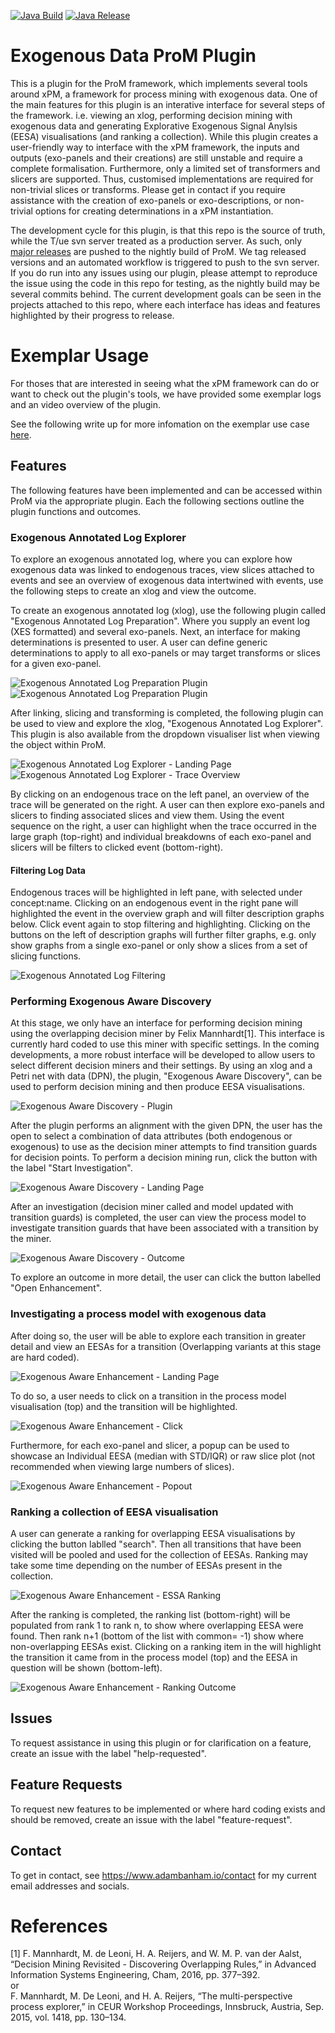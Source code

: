 [![Java Build](https://github.com/promworkbench/ExogenousData/actions/workflows/test_build.yml/badge.svg)](https://github.com/promworkbench/ExogenousData/actions/workflows/test_build.yml) [![Java Release](https://github.com/promworkbench/ExogenousData/actions/workflows/release_build.yml/badge.svg)](https://github.com/promworkbench/ExogenousData/actions/workflows/release_build.yml)

# Exogenous Data ProM Plugin

This is a plugin for the ProM framework, which implements several tools around xPM, a framework for process mining with exogenous data. One of the main features for this plugin is an interative interface for several steps of the framework. i.e. viewing an xlog, performing decision mining with exogenous data and generating Explorative Exogenous Signal Anylsis (EESA) visualisations (and ranking a collection). While this plugin creates a user-friendly way to interface with the xPM framework, the inputs and outputs (exo-panels and their creations) are still unstable and require a complete formalisation. Furthermore, only a limited set of transformers and slicers are supported. Thus, customised implementations are required for non-trivial slices or transforms. Please get in contact if you require assistance with the creation of exo-panels or exo-descriptions, or non-trivial options for creating determinations in a xPM instantiation.

The development cycle for this plugin, is that this repo is the source of truth, while the T/ue svn server treated as a production server. As such, only [major releases](https://github.com/AdamBanham/ExogenousData/releases) are pushed to the nightly build of ProM. We tag released versions and an automated workflow is triggered to push to the svn server.
If you do run into any issues using our plugin, please attempt to reproduce the issue using the code in this repo for testing, as the nightly build may be several commits behind. The current development goals can be seen in the projects attached to this repo, where each interface has ideas and features highlighted by their progress to release.

# Exemplar Usage

For thoses that are interested in seeing what the xPM framework can do or want to check out the plugin's tools, we have provided some exemplar logs and an video overview of the plugin.

See the following write up for more infomation on the exemplar use case [here](exemplar/readme.md).

## Features 

The following features have been implemented and can be accessed within ProM via the appropriate plugin. Each the following sections outline the plugin functions and outcomes.

### Exogenous Annotated  Log Explorer

To explore an exogenous annotated log, where you can explore how exogenous data was linked to endogenous traces, view slices attached to events and see an overview of exogenous data intertwined with events, use the following steps to create an xlog and view the outcome.

To create an exogenous annotated log (xlog), use the following plugin called "Exogenous Annotated Log Preparation". Where you supply an event log (XES formatted) and several exo-panels.
Next, an interface for making determinations is presented to user. A user can define generic determinations to apply to all exo-panels or may target transforms or slices for a given exo-panel.

![Exogenous Annotated Log Preparation Plugin](docs/screens/Exogenous_Annotated_Log_Preparation.png)
![Exogenous Annotated Log Preparation Plugin](docs/screens/Exogenous_Annotated_Log_Preparation_Slicing.png)

After linking, slicing and transforming is completed, the following plugin can be used to view and explore the xlog, "Exogenous Annotated Log Explorer". This plugin is also available from the dropdown visualiser list when viewing the object within ProM.

![Exogenous Annotated Log Explorer - Landing Page](docs/screens/xlog_explorer_open.png)
![Exogenous Annotated Log Explorer - Trace Overview](docs/screens/xlog_explorer_trace.png)

By clicking on an endogenous trace on the left panel, an overview of the trace will be generated on the right. A user can then explore exo-panels and slicers to finding associated slices and view them. Using the event sequence on the right, a user can highlight when the trace occurred in the large graph (top-right) and individual breakdowns of each exo-panel and slicers will be filters to clicked event (bottom-right). 

#### Filtering Log Data 
Endogenous traces will be highlighted in left pane, with selected under concept:name.
Clicking on an endogenous event in the right pane will highlighted the event in the overview graph and will filter description graphs below. Click event again to stop filtering and highlighting.
Clicking on the buttons on the left of description graphs will further filter graphs, e.g. only show graphs from a single exo-panel or only show a slices from a set of slicing functions.

![Exogenous Annotated Log Filtering](docs/screens/20220715_TraceViewUpdate.PNG)

### Performing Exogenous Aware Discovery

At this stage, we only have an interface for performing decision mining using the overlapping decision miner by Felix Mannhardt[1]. This interface is currently hard coded to use this miner with specific settings. In the coming developments, a more robust interface will be developed to allow users to select different decision miners and their settings. By using an xlog and a Petri net with data (DPN), the plugin, "Exogenous Aware Discovery", can be used to perform decision mining and then produce EESA visualisations.

![Exogenous Aware Discovery - Plugin](docs/screens/Exogenous_Aware_Discovery_Plugin.png)

After the plugin performs an alignment with the given DPN, the user has the open to select a combination of data attributes (both endogenous or exogenous) to use as the decision miner attempts to find transition guards for decision points. To perform a decision mining run, click the button with the label "Start Investigation".

![Exogenous Aware Discovery - Landing Page](docs/screens/Exogenous_Aware_Discovery_interface.png)

After an investigation (decision miner called and model updated with transition guards) is completed, the user can view the process model to investigate transition guards that have been associated with a transition by the miner.

![Exogenous Aware Discovery - Outcome](docs/screens/Exogenous_Aware_Discovery_outcome.png) 

To explore an outcome in more detail, the user can click the button labelled "Open Enhancement".

### Investigating a process model with exogenous data

After doing so, the user will be able to explore each transition in greater detail and view an EESAs for a transition (Overlapping variants at this stage are hard coded). 

![Exogenous Aware Enhancement - Landing Page](docs/screens/Exogenous_Aware_Enhancement_Plugin.png) 

To do so, a user needs to click on a transition in the process model visualisation (top) and the transition will be highlighted.

![Exogenous Aware Enhancement - Click](docs/screens/Exogenous_Aware_Enhancement_click.png) 

Furthermore, for each exo-panel and slicer, a popup can be used to showcase an Individual EESA (median with STD/IQR) or raw slice plot (not recommended when viewing large numbers of slices).

![Exogenous Aware Enhancement - Popout](docs/screens/Exogenous_Aware_Enhancement_popout.png) 

### Ranking a collection of EESA visualisation

A user can generate a ranking for overlapping EESA visualisations by clicking the button lablled "search". Then all transitions that have been visited will be pooled and used for the collection of EESAs.
Ranking may take some time depending on the number of EESAs present in the collection.

![Exogenous Aware Enhancement - ESSA Ranking](docs/screens/EESA_Ranking_Searching.png) 

After the ranking is completed, the ranking list (bottom-right) will be populated from rank 1 to rank n, to show where overlapping EESA were found. Then rank n+1 (bottom of the list with common= -1) show where non-overlapping EESAs exist.
Clicking on a ranking item in the will highlight the transition it came from in the process model (top) and the EESA in question will be shown (bottom-left).

![Exogenous Aware Enhancement - Ranking Outcome](docs/screens/EESA_Ranking_outcome.png) 


## Issues

To request assistance in using this plugin or for clarification on a feature, create an issue with the label "help-requested".

## Feature Requests

To request new features to be implemented or where hard coding exists and should be removed, create an issue with the label "feature-request".


## Contact

To get in contact, see https://www.adambanham.io/contact for my current email addresses and socials.

# References

[1] F. Mannhardt, M. de Leoni, H. A. Reijers, and W. M. P. van der Aalst, “Decision Mining Revisited - Discovering Overlapping Rules,” in Advanced Information Systems Engineering, Cham, 2016, pp. 377–392.
<br>
or 
<br>
F. Mannhardt, M. De Leoni, and H. A. Reijers, “The multi-perspective process explorer,” in CEUR Workshop Proceedings, Innsbruck, Austria, Sep. 2015, vol. 1418, pp. 130–134.
